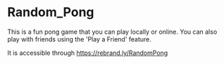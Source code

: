 # Random_Pong
This is a fun pong game that you can play locally or online. You can also play with friends using the 'Play a Friend' feature. 

   It is accessible through https://rebrand.ly/RandomPong
